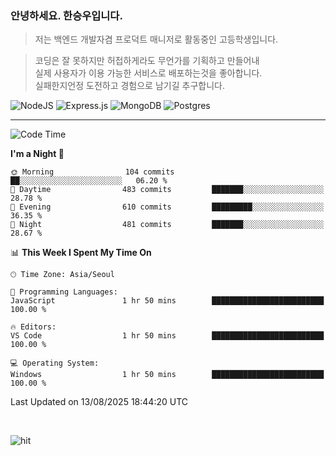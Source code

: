 ### 안녕하세요. 한승우입니다.

> 저는 백엔드 개발자겸 프로덕트 매니저로 활동중인 고등학생입니다.

> 코딩은 잘 못하지만 허접하게라도 무언가를 기획하고 만들어내<br>
> 실제 사용자가 이용 가능한 서비스로 배포하는것을 좋아합니다.<br>
> 실패한지언정 도전하고 경험으로 남기길 추구합니다.

![NodeJS](https://img.shields.io/badge/node.js-6DA55F?style=for-the-badge&logo=node.js&logoColor=white) 
![Express.js](https://img.shields.io/badge/express.js-%23404d59.svg?style=for-the-badge&logo=express&logoColor=%2361DAFB) ![MongoDB](https://img.shields.io/badge/MongoDB-%234ea94b.svg?style=for-the-badge&logo=mongodb&logoColor=white) ![Postgres](https://img.shields.io/badge/postgres-%23316192.svg?style=for-the-badge&logo=postgresql&logoColor=white)

---


<!--START_SECTION:waka-->
![Code Time](http://img.shields.io/badge/Code%20Time-465%20hrs%207%20mins-blue)

**I'm a Night 🦉** 

```text
🌞 Morning                104 commits         ██░░░░░░░░░░░░░░░░░░░░░░░   06.20 % 
🌆 Daytime                483 commits         ███████░░░░░░░░░░░░░░░░░░   28.78 % 
🌃 Evening                610 commits         █████████░░░░░░░░░░░░░░░░   36.35 % 
🌙 Night                  481 commits         ███████░░░░░░░░░░░░░░░░░░   28.67 % 
```


📊 **This Week I Spent My Time On** 

```text
🕑︎ Time Zone: Asia/Seoul

💬 Programming Languages: 
JavaScript               1 hr 50 mins        █████████████████████████   100.00 % 

🔥 Editors: 
VS Code                  1 hr 50 mins        █████████████████████████   100.00 % 

💻 Operating System: 
Windows                  1 hr 50 mins        █████████████████████████   100.00 % 
```


 Last Updated on 13/08/2025 18:44:20 UTC
<!--END_SECTION:waka-->

<br>

![hit](https://myhits.vercel.app/api/hit/https%3A%2F%2Fgithub.com%2Fhqnseung?color=bluelabel=hit&size=small)
